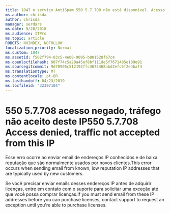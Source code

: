 ```yaml
---
title: 1047 o serviço AntiSpam 550 5.7.708 não está disponível. Acesso negado, tráfego não aceito deste IP
ms.author: chrisda
author: chrisda
manager: serdars
ms.date: 9/28/2018
ms.audience: ITPro
ms.topic: article
ROBOTS: NOINDEX, NOFOLLOW
localization_priority: Normal
ms.custom: 1047
ms.assetid: f502f794-03c5-4e08-9095-b801528f67c4
ms.openlocfilehash: 907f74c5a20a45ef8bf111de5f7671485e189e91
ms.sourcegitcommit: 9d78905c512192ffc4675468abd2efc5f2e4baf4
ms.translationtype: MT
ms.contentlocale: pt-BR
ms.lasthandoff: 04/23/2019
ms.locfileid: "32397104"
---
```

# <a name="550-57708-access-denied-traffic-not-accepted-from-this-ip"></a><span data-ttu-id="14f7f-103">550 5.7.708 acesso negado, tráfego não aceito deste IP</span><span class="sxs-lookup"><span data-stu-id="14f7f-103">550 5.7.708 Access denied, traffic not accepted from this IP</span></span>

<span data-ttu-id="14f7f-104">Esse erro ocorre ao enviar email de endereços IP conhecidos e de baixa reputação que são normalmente usados por novos clientes.</span><span class="sxs-lookup"><span data-stu-id="14f7f-104">This error occurs when sending email from known, low reputation IP addresses that are typically used by new customers.</span></span>

<span data-ttu-id="14f7f-105">Se você precisar enviar emails desses endereços IP antes de adquirir licenças, entre em contato com o suporte para solicitar uma exceção até que você possa comprar licenças.</span><span class="sxs-lookup"><span data-stu-id="14f7f-105">If you must send email from these IP addresses before you can purchase licenses, contact support to request an exception until you're able to purchase licenses.</span></span>

